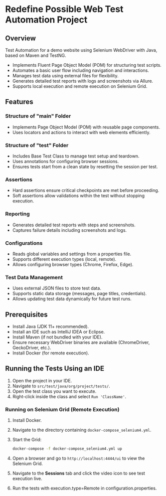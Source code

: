 # Redefine Possible Web Test Automation Project

## Overview
Test Automation for a demo website using Selenium WebDriver with Java, based on Maven and TestNG.

- Implements Fluent Page Object Model (POM) for structuring test scripts.
- Automates a basic user flow including navigation and interactions.
- Manages test data using external files for flexibility.
- Generates detailed test reports with logs and screenshots via Allure.
- Supports local execution and remote execution on Selenium Grid.

## Features

### Structure of "main" Folder
- Implements Page Object Model (POM) with reusable page components.
- Uses locators and actions to interact with web elements efficiently.

### Structure of "test" Folder
- Includes Base Test Class to manage test setup and teardown.
- Uses annotations for configuring browser sessions.
- Ensures tests start from a clean state by resetting the session per test.

### Assertions
- Hard assertions ensure critical checkpoints are met before proceeding.
- Soft assertions allow validations within the test without stopping execution.

### Reporting
- Generates detailed test reports with steps and screenshots.
- Captures failure details including screenshots and logs.

### Configurations
- Reads global variables and settings from a properties file.
- Supports different execution types (local, remote).
- Allows configuring browser types (Chrome, Firefox, Edge).

### Test Data Management
- Uses external JSON files to store test data.
- Supports static data storage (messages, page titles, credentials).
- Allows updating test data dynamically for future test runs.

## Prerequisites
- Install Java (JDK 11+ recommended).
- Install an IDE such as IntelliJ IDEA or Eclipse.
- Install Maven (if not bundled with your IDE).
- Ensure necessary WebDriver binaries are available (ChromeDriver, GeckoDriver, etc.).
- Install Docker (for remote execution).

## Running the Tests Using an IDE
1. Open the project in your IDE.
2. Navigate to `src/test/java/org/project/tests/`.
3. Open the test class you want to execute.
4. Right-click inside the class and select `Run 'ClassName'`.

### Running on Selenium Grid (Remote Execution)

1. Install Docker.
2. Navigate to the directory containing `docker-compose_selenium4.yml`.
3. Start the Grid:

   ```bash
   docker-compose -f docker-compose_selenium4.yml up
   ```
4. Open a browser and go to `http://localhost:4444/ui` to view the Selenium Grid.
5. Navigate to the **Sessions** tab and click the video icon to see test execution live.
6. Run the tests with execution.type=Remote in configuration.properties.
